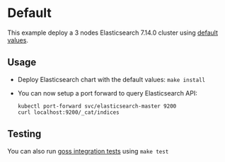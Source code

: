 # Default

This example deploy a 3 nodes Elasticsearch 7.14.0 cluster using
[default values][].


## Usage

* Deploy Elasticsearch chart with the default values: `make install`

* You can now setup a port forward to query Elasticsearch API:

  ```
  kubectl port-forward svc/elasticsearch-master 9200
  curl localhost:9200/_cat/indices
  ```


## Testing

You can also run [goss integration tests][] using `make test`


[goss integration tests]: https://github.com/elastic/helm-charts/tree/7.14/elasticsearch/examples/default/test/goss.yaml
[default values]: https://github.com/elastic/helm-charts/tree/7.14/elasticsearch/values.yaml
